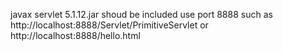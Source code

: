 javax servlet 5.1.12.jar shoud be included
use port 8888
such  as http://localhost:8888/Servlet/PrimitiveServlet or http://localhost:8888/hello.html
